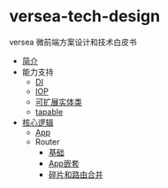 # versea-tech-design

versea 微前端方案设计和技术白皮书

- [简介](./introduction.md)
- 能力支持
  - [DI](./support/DI.md)
  - [IOP](./support/IOP.md)
  - [可扩展实体类](./support/extensible-entity.md)
  - [tapable](./support/tapable.md)
- [核心逻辑](./core/main.md)
  - [App](./core/app.md)
  - Router
    - [基础](./core/router/basic.md)
    - [App嵌套](./core/router/nested-routes.md)
    - [碎片和路由合并](./core/router/fragment-routes.md)
